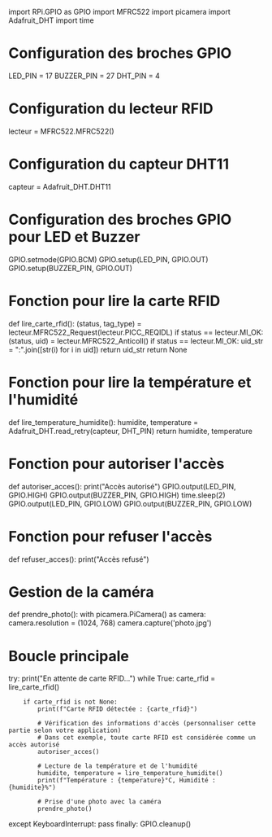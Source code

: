 import RPi.GPIO as GPIO
import MFRC522
import picamera
import Adafruit_DHT
import time

# Configuration des broches GPIO
LED_PIN = 17
BUZZER_PIN = 27
DHT_PIN = 4

# Configuration du lecteur RFID
lecteur = MFRC522.MFRC522()

# Configuration du capteur DHT11
capteur = Adafruit_DHT.DHT11

# Configuration des broches GPIO pour LED et Buzzer
GPIO.setmode(GPIO.BCM)
GPIO.setup(LED_PIN, GPIO.OUT)
GPIO.setup(BUZZER_PIN, GPIO.OUT)

# Fonction pour lire la carte RFID
def lire_carte_rfid():
    (status, tag_type) = lecteur.MFRC522_Request(lecteur.PICC_REQIDL)
    if status == lecteur.MI_OK:
        (status, uid) = lecteur.MFRC522_Anticoll()
        if status == lecteur.MI_OK:
            uid_str = ":".join([str(i) for i in uid])
            return uid_str
    return None

# Fonction pour lire la température et l'humidité
def lire_temperature_humidite():
    humidite, temperature = Adafruit_DHT.read_retry(capteur, DHT_PIN)
    return humidite, temperature

# Fonction pour autoriser l'accès
def autoriser_acces():
    print("Accès autorisé")
    GPIO.output(LED_PIN, GPIO.HIGH)
    GPIO.output(BUZZER_PIN, GPIO.HIGH)
    time.sleep(2)
    GPIO.output(LED_PIN, GPIO.LOW)
    GPIO.output(BUZZER_PIN, GPIO.LOW)

# Fonction pour refuser l'accès
def refuser_acces():
    print("Accès refusé")

# Gestion de la caméra
def prendre_photo():
    with picamera.PiCamera() as camera:
        camera.resolution = (1024, 768)
        camera.capture('photo.jpg')

# Boucle principale
try:
    print("En attente de carte RFID...")
    while True:
        carte_rfid = lire_carte_rfid()

        if carte_rfid is not None:
            print(f"Carte RFID détectée : {carte_rfid}")

            # Vérification des informations d'accès (personnaliser cette partie selon votre application)
            # Dans cet exemple, toute carte RFID est considérée comme un accès autorisé
            autoriser_acces()

            # Lecture de la température et de l'humidité
            humidite, temperature = lire_temperature_humidite()
            print(f"Température : {temperature}°C, Humidité : {humidite}%")

            # Prise d'une photo avec la caméra
            prendre_photo()

except KeyboardInterrupt:
    pass
finally:
    GPIO.cleanup()
